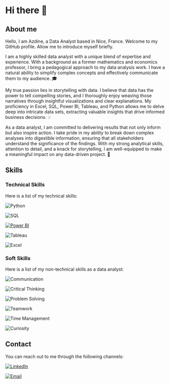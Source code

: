 # Hi there 👋
## About me 
Hello, I am Azdine, a Data Analyst based in Nice, France. Welcome to my GitHub profile. Allow me to introduce myself briefly.

I am a highly skilled data analyst with a unique blend of expertise and experience. With a background as a former mathematics and economics professor, I bring a pedagogical approach to my data analysis work. I have a natural ability to simplify complex concepts and effectively communicate them to my audience. 🎓

My true passion lies in storytelling with data. I believe that data has the power to tell compelling stories, and I thoroughly enjoy weaving those narratives through insightful visualizations and clear explanations. My proficiency in Excel, SQL, Power BI, Tableau, and Python allows me to delve deep into intricate data sets, extracting valuable insights that drive informed business decisions. 💡

As a data analyst, I am committed to delivering results that not only inform but also inspire action. I take pride in my ability to break down complex analyses into digestible information, ensuring that all stakeholders understand the significance of the findings. With my strong analytical skills, attention to detail, and a knack for storytelling, I am well-equipped to make a meaningful impact on any data-driven project. 🚀

## Skills
### Technical Skills

Here is a list of my technical skills:

  ![Python](https://img.shields.io/badge/-Python-blue?logo=python&logoColor=white&style=flat-square)

  ![SQL](https://img.shields.io/badge/-SQL-orange?logo=postgresql&logoColor=white&style=flat-square)

  [![Power BI](https://img.shields.io/badge/-Power%20BI-yellow?logo=powerbi&logoColor=white&style=flat-square)](https://powerbi.microsoft.com/)

  ![Tableau](https://img.shields.io/badge/-Tableau-blue?logo=tableau&logoColor=white&style=flat-square)

  ![Excel](https://img.shields.io/badge/-Excel-green?logo=microsoftexcel&logoColor=white&style=flat-square)

  ### Soft Skills

Here is a list of my non-technical skills as a data analyst:

  ![Communication](https://img.shields.io/badge/-Communication-brightgreen?style=flat-square)

  ![Critical Thinking](https://img.shields.io/badge/-Critical%20Thinking-orange?style=flat-square)

  ![Problem Solving](https://img.shields.io/badge/-Problem%20Solving-blueviolet?style=flat-square)

  ![Teamwork](https://img.shields.io/badge/-Teamwork-yellow?style=flat-square)

  ![Time Management](https://img.shields.io/badge/-Time%20Management-blue?style=flat-square)

  ![Curiosity](https://img.shields.io/badge/-Curiosity-purple?style=flat-square)


## Contact

You can reach out to me through the following channels:

  [![LinkedIn](https://img.shields.io/badge/-LinkedIn-blue?logo=linkedin&logoColor=white&style=flat-square)](https://www.linkedin.com/in/azdine-bahloul-604a641b3/)

  [![Email](https://img.shields.io/badge/-Email-red?logo=mail.ru&logoColor=white&style=flat-square)](mailto:azdinebahloul@yahoo.com)

